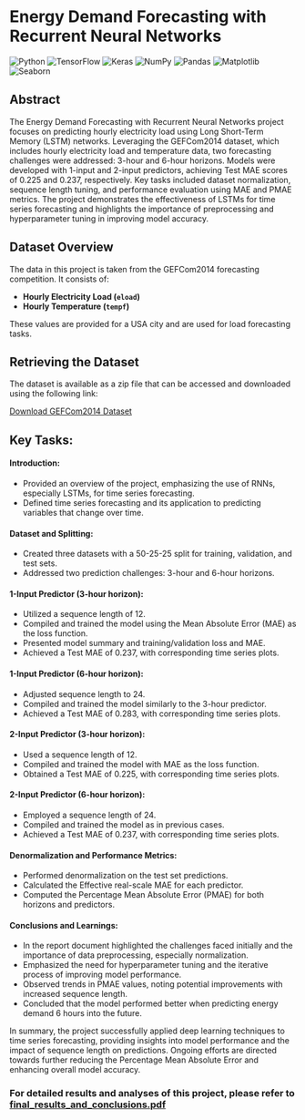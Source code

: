 # Energy Demand Forecasting with Recurrent Neural Networks
![Python](https://img.shields.io/badge/Python-blue?logo=python&logoColor=white)
![TensorFlow](https://img.shields.io/badge/TensorFlow-orange?logo=tensorflow&logoColor=white)
![Keras](https://img.shields.io/badge/Keras-red?logo=keras&logoColor=white)
![NumPy](https://img.shields.io/badge/NumPy-blue?logo=numpy&logoColor=white)
![Pandas](https://img.shields.io/badge/Pandas-yellowgreen?logo=pandas&logoColor=white)
![Matplotlib](https://img.shields.io/badge/Matplotlib-blueviolet?logo=matplotlib&logoColor=white)
![Seaborn](https://img.shields.io/badge/Seaborn-lightblue?logoColor=white)

## Abstract
The Energy Demand Forecasting with Recurrent Neural Networks project focuses on predicting hourly electricity load using Long Short-Term Memory (LSTM) networks. Leveraging the GEFCom2014 dataset, which includes hourly electricity load and temperature data, two forecasting challenges were addressed: 3-hour and 6-hour horizons. Models were developed with 1-input and 2-input predictors, achieving Test MAE scores of 0.225 and 0.237, respectively. Key tasks included dataset normalization, sequence length tuning, and performance evaluation using MAE and PMAE metrics. The project demonstrates the effectiveness of LSTMs for time series forecasting and highlights the importance of preprocessing and hyperparameter tuning in improving model accuracy.

## Dataset Overview

The data in this project is taken from the GEFCom2014 forecasting competition. It consists of:

- **Hourly Electricity Load (`eload`)**
- **Hourly Temperature (`tempf`)**

These values are provided for a USA city and are used for load forecasting tasks.

## Retrieving the Dataset

The dataset is available as a zip file that can be accessed and downloaded using the following link:

[Download GEFCom2014 Dataset](https://www.dropbox.com/scl/fi/zwnlfwhds3k2xz0/GEFCom2014.zip?rlkey=oz7unehbwtglp1pbgbnb4wne2&e=1&dl=0)


## Key Tasks:

#### Introduction:

* Provided an overview of the project, emphasizing the use of RNNs, especially LSTMs, for time series forecasting.
* Defined time series forecasting and its application to predicting variables that change over time.

#### Dataset and Splitting:

* Created three datasets with a 50-25-25 split for training, validation, and test sets.
* Addressed two prediction challenges: 3-hour and 6-hour horizons.

#### 1-Input Predictor (3-hour horizon):

* Utilized a sequence length of 12.
* Compiled and trained the model using the Mean Absolute Error (MAE) as the loss function.
* Presented model summary and training/validation loss and MAE.
* Achieved a Test MAE of 0.237, with corresponding time series plots.

#### 1-Input Predictor (6-hour horizon):

* Adjusted sequence length to 24.
* Compiled and trained the model similarly to the 3-hour predictor.
* Achieved a Test MAE of 0.283, with corresponding time series plots.

#### 2-Input Predictor (3-hour horizon):

* Used a sequence length of 12.
* Compiled and trained the model with MAE as the loss function.
* Obtained a Test MAE of 0.225, with corresponding time series plots.
#### 2-Input Predictor (6-hour horizon):

* Employed a sequence length of 24.
* Compiled and trained the model as in previous cases.
* Achieved a Test MAE of 0.237, with corresponding time series plots.

#### Denormalization and Performance Metrics:

* Performed denormalization on the test set predictions.
* Calculated the Effective real-scale MAE for each predictor.
* Computed the Percentage Mean Absolute Error (PMAE) for both horizons and predictors.

#### Conclusions and Learnings:

* In the report document highlighted the challenges faced initially and the importance of data preprocessing, especially normalization.
* Emphasized the need for hyperparameter tuning and the iterative process of improving model performance.
* Observed trends in PMAE values, noting potential improvements with increased sequence length.
* Concluded that the model performed better when predicting energy demand 6 hours into the future.

In summary, the project successfully applied deep learning techniques to time series forecasting, providing insights into model performance and the impact of sequence length on predictions. Ongoing efforts are directed towards further reducing the Percentage Mean Absolute Error and enhancing overall model accuracy.

### For detailed results and analyses of this project, please refer to [final_results_and_conclusions.pdf](final_results_and_conclusions.pdf)
